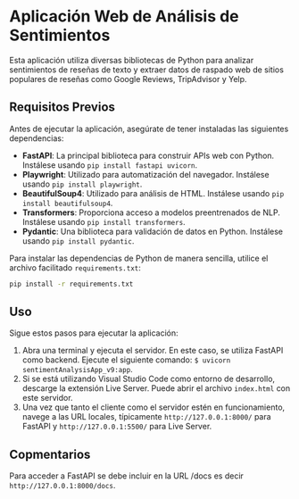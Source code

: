 # Aplicación Web de Análisis de Sentimientos

Esta aplicación utiliza diversas bibliotecas de Python para analizar sentimientos de reseñas de texto y extraer datos de raspado web de sitios populares de reseñas como Google Reviews, TripAdvisor y Yelp.

## Requisitos Previos

Antes de ejecutar la aplicación, asegúrate de tener instaladas las siguientes dependencias:

- **FastAPI**: La principal biblioteca para construir APIs web con Python. Instálese usando `pip install fastapi uvicorn`.
- **Playwright**: Utilizado para automatización del navegador. Instálese usando `pip install playwright`.
- **BeautifulSoup4**: Utilizado para análisis de HTML. Instálese usando `pip install beautifulsoup4`.
- **Transformers**: Proporciona acceso a modelos preentrenados de NLP. Instálese usando `pip install transformers`.
- **Pydantic**: Una biblioteca para validación de datos en Python. Instálese usando `pip install pydantic`.

Para instalar las dependencias de Python de manera sencilla, utilice el archivo facilitado `requirements.txt`:

```bash
pip install -r requirements.txt
```

## Uso

Sigue estos pasos para ejecutar la aplicación:

1. Abra una terminal y ejecuta el servidor. En este caso, se utiliza FastAPI como backend. Ejecute el siguiente comando: `$ uvicorn sentimentAnalysisApp_v9:app`.
2. Si se está utilizando Visual Studio Code como entorno de desarrollo, descarge la extensión Live Server. Puede abrir el archivo `index.html` con este servidor.
3. Una vez que tanto el cliente como el servidor estén en funcionamiento, navege a las URL locales, típicamente `http://127.0.0.1:8000/` para FastAPI y `http://127.0.0.1:5500/` para Live Server.

## Copmentarios

Para acceder a FastAPI se debe incluir en la URL /docs es decir `http://127.0.0.1:8000/docs`.

